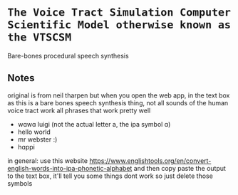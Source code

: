 # `The Voice Tract Simulation Computer Scientific Model otherwise known as the VTSCSM`

Bare-bones procedural speech synthesis


## Notes
original is from neil tharpen
but when you open the web app, in the text box as this is a bare bones speech synthesis thing, 
not all sounds of the human voice tract work
all phrases that work pretty well
- wɑwɑ luigi (not the actual letter a, the ipa symbol ɑ)
- hello world
- mr webster :)
- hɑppi

in general: use this website https://www.englishtools.org/en/convert-english-words-into-ipa-phonetic-alphabet
and then copy paste the output to the text box, it'll tell you some things dont work so just delete those symbols
